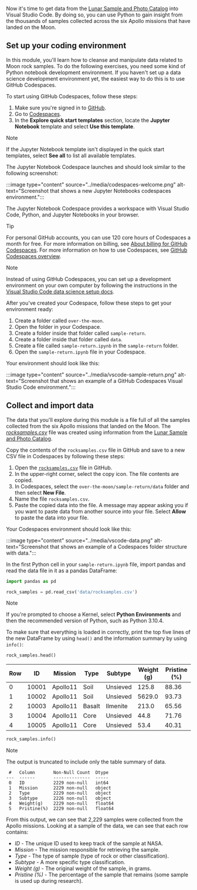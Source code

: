 Now it's time to get data from the [Lunar Sample and Photo Catalog](https://curator.jsc.nasa.gov/lunar/samplecatalog/index.cfm) into Visual Studio Code. By doing so, you can use Python to gain insight from the thousands of samples collected across the six Apollo missions that have landed on the Moon. 

## Set up your coding environment

In this module, you'll learn how to cleanse and manipulate data related to Moon rock samples. To do the following exercises, you need some kind of Python notebook development environment. If you haven't set up a data science development environment yet, the easiest way to do this is to use GitHub Codespaces.

To start using GitHub Codespaces, follow these steps:
1. Make sure you're signed in to [GitHub](https://github.com?azure-portal=true).
1. Go to [Codespaces](https://github.com/codespaces?azure-portal=true).
1. In the **Explore quick start templates** section, locate the **Jupyter Notebook** template and select **Use this template**. 

>[!NOTE]
>If the Jupyter Notebook template isn't displayed in the quick start templates, select **See all** to list all available templates.

The Jupyter Notebook Codespace launches and should look similar to the following screenshot:

:::image type="content" source="../media/codespaces-welcome.png" alt-text="Screenshot that shows a new Jupyter Notebooks codespaces environment.":::

The Jupyter Notebook Codespace provides a workspace with Visual Studio Code, Python, and Jupyter Notebooks in your browser.  

>[!TIP]
>For personal GitHub accounts, you can use 120 core hours of Codespaces a month for free. For more information on billing, see [About billing for GitHub Codespaces](https://docs.github.com/en/billing/managing-billing-for-github-codespaces/about-billing-for-github-codespaces). For more information on how to use Codespaces, see [GitHub Codespaces overview](https://docs.github.com/en/codespaces/overview).

> [!NOTE]
> Instead of using GitHub Codespaces, you can set up a development environment on your own computer by following the instructions in the [Visual Studio Code data science setup docs](https://code.visualstudio.com/docs/python/data-science-tutorial).

After you've created your Codespace, follow these steps to get your environment ready:
1. Create a folder called `over-the-moon`. 
2. Open the folder in your Codespace.
3. Create a folder inside that folder called `sample-return`.
4. Create a folder inside that folder called `data`.
5. Create a file called `sample-return.ipynb` in the `sample-return` folder.
6. Open the `sample-return.ipynb` file in your Codespace.

Your environment should look like this:

:::image type="content" source="../media/vscode-sample-return.png" alt-text="Screenshot that shows an example of a GitHub Codespaces Visual Studio Code environment.":::

## Collect and import data

The data that you'll explore during this module is a file full of all the samples collected from the six Apollo missions that landed on the Moon. The [*rocksamples.csv*](https://aka.ms/LearnWithDrG/OverTheMoon/Data2?azure-portal=true) file was created using information from the [Lunar Sample and Photo Catalog](https://curator.jsc.nasa.gov/lunar/samplecatalog/index.cfm?azure-portal=true). 

Copy the contents of the `rocksamples.csv` file in GitHub and save to a new CSV file in Codespaces by following these steps:

1. Open the [`rocksamples.csv`](https://github.com/drguthals/learnwithdrg/blob/main/OverTheMoon/sample-return/data/rocksamples.csv) file in GitHub.
1. In the upper-right corner, select the copy icon. The file contents are copied.
1. In Codespaces, select the `over-the-moon/sample-return/data` folder and then select **New File**. 
1. Name the file `rocksamples.csv`.
1. Paste the copied data into the file. A message may appear asking you if you want to paste data from another source into your file. Select **Allow** to paste the data into your file.

Your Codespaces environment should look like this:

:::image type="content" source="../media/vscode-data.png" alt-text="Screenshot that shows an example of a Codespaces folder structure with data.":::

In the first Python cell in your `sample-return.ipynb` file, import pandas and read the data file in it as a pandas DataFrame:

```python
import pandas as pd 

rock_samples = pd.read_csv('data/rocksamples.csv') 
```
>[!NOTE]
> If you're prompted to choose a Kernel, select **Python Environments** and then the recommended version of Python, such as Python 3.10.4.

To make sure that everything is loaded in correctly, print the top five lines of the new DataFrame by using `head()` and the information summary by using `info()`:

```python
rock_samples.head()
```

| Row  | ID | Mission | Type | Subtype | Weight (g) | Pristine (%) |
|---|---|---|---|---|---|---|
| 0 | 10001 | Apollo11 | Soil | Unsieved | 125.8 | 88.36 |
| 1 | 10002 | Apollo11 | Soil | Unsieved | 5629.0 | 93.73 |
| 2 | 10003 | Apollo11 | Basalt | Ilmenite | 213.0 | 65.56 |
| 3 | 10004 | Apollo11 | Core | Unsieved | 44.8 | 71.76 |
| 4 | 10005 | Apollo11 | Core | Unsieved | 53.4 | 40.31 |

```python
rock_samples.info()
```

> [!NOTE]
> The output is truncated to include only the table summary of data.

```output
 #   Column       Non-Null Count  Dtype  
---  ------       --------------  -----  
 0   ID           2229 non-null   int64  
 1   Mission      2229 non-null   object 
 2   Type         2229 non-null   object 
 3   Subtype      2226 non-null   object 
 4   Weight(g)    2229 non-null   float64
 5   Pristine(%)  2229 non-null   float64
```

From this output, we can see that 2,229 samples were collected from the Apollo missions. Looking at a sample of the data, we can see that each row contains:
- *ID* - The unique ID used to keep track of the sample at NASA.
- *Mission* - The mission responsible for retrieving the sample.
- *Type* - The type of sample (type of rock or other classification).
- *Subtype* - A more specific type classification.
- *Weight (g)* - The original weight of the sample, in grams.
- *Pristine (%)* - The percentage of the sample that remains (some sample is used up during research).
